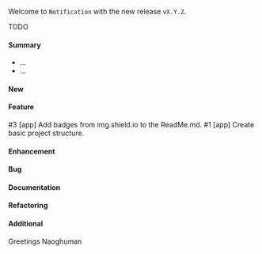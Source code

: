 Welcome to `Notification` with the new release `vX.Y.Z`.

TODO



#### Summary
* ...
* ...



#### New



#### Feature
#3 [app] Add badges from img.shield.io to the ReadMe.md.
#1 [app] Create basic project structure.



#### Enhancement



#### Bug



#### Documentation



#### Refactoring



#### Additional



Greetings
Naoghuman



[//]: # (Images)



[//]: # (Links)
[JavaFX]:http://docs.oracle.com/javase/8/javase-clienttechnologies.htm
[Maven]:http://maven.apache.org/



[//]: # (Issues which will be integrated in this release)
